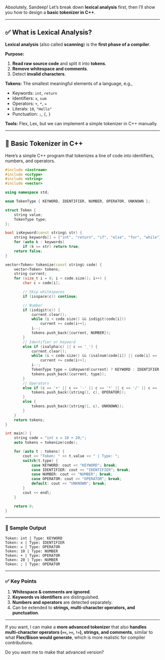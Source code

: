 Absolutely, Sandeep! Let’s break down **lexical analysis** first, then I’ll show you how to design a **basic tokenizer in C++**.

---

## ✅ What is Lexical Analysis?

**Lexical analysis** (also called **scanning**) is the **first phase of a compiler**.

**Purpose:**

1. **Read raw source code** and split it into **tokens**.
2. **Remove whitespace and comments**.
3. Detect **invalid characters**.

**Tokens:** The smallest meaningful elements of a language, e.g.,

* Keywords: `int`, `return`
* Identifiers: `x`, `sum`
* Operators: `+`, `*`, `=`
* Literals: `10`, `"Hello"`
* Punctuation: `;`, `{`, `}`

**Tools:** Flex, Lex, but we can implement a simple tokenizer in C++ manually.

---

## 🔹 Basic Tokenizer in C++

Here’s a simple C++ program that tokenizes a line of code into identifiers, numbers, and operators.

```cpp
#include <iostream>
#include <cctype>
#include <string>
#include <vector>

using namespace std;

enum TokenType { KEYWORD, IDENTIFIER, NUMBER, OPERATOR, UNKNOWN };

struct Token {
    string value;
    TokenType type;
};

bool isKeyword(const string& str) {
    string keywords[] = {"int", "return", "if", "else", "for", "while"};
    for (auto k : keywords)
        if (k == str) return true;
    return false;
}

vector<Token> tokenize(const string& code) {
    vector<Token> tokens;
    string current;
    for (size_t i = 0; i < code.size(); i++) {
        char c = code[i];

        // Skip whitespaces
        if (isspace(c)) continue;

        // Number
        if (isdigit(c)) {
            current.clear();
            while (i < code.size() && isdigit(code[i]))
                current += code[i++];
            i--;
            tokens.push_back({current, NUMBER});
        }
        // Identifier or keyword
        else if (isalpha(c) || c == '_') {
            current.clear();
            while (i < code.size() && (isalnum(code[i]) || code[i] == '_'))
                current += code[i++];
            i--;
            TokenType type = isKeyword(current) ? KEYWORD : IDENTIFIER;
            tokens.push_back({current, type});
        }
        // Operators
        else if (c == '+' || c == '-' || c == '*' || c == '/' || c == '=' || c == ';') {
            tokens.push_back({string(1, c), OPERATOR});
        }
        else {
            tokens.push_back({string(1, c), UNKNOWN});
        }
    }
    return tokens;
}

int main() {
    string code = "int x = 10 + 20;";
    auto tokens = tokenize(code);

    for (auto t : tokens) {
        cout << "Token: " << t.value << " | Type: ";
        switch(t.type) {
            case KEYWORD: cout << "KEYWORD"; break;
            case IDENTIFIER: cout << "IDENTIFIER"; break;
            case NUMBER: cout << "NUMBER"; break;
            case OPERATOR: cout << "OPERATOR"; break;
            default: cout << "UNKNOWN"; break;
        }
        cout << endl;
    }

    return 0;
}
```

---

### 🔹 Sample Output

```
Token: int | Type: KEYWORD
Token: x | Type: IDENTIFIER
Token: = | Type: OPERATOR
Token: 10 | Type: NUMBER
Token: + | Type: OPERATOR
Token: 20 | Type: NUMBER
Token: ; | Type: OPERATOR
```

---

### ✅ Key Points

1. **Whitespace & comments are ignored**.
2. **Keywords vs identifiers** are distinguished.
3. **Numbers and operators** are detected separately.
4. Can be extended to **strings, multi-character operators, and punctuation**.

---

If you want, I can make a **more advanced tokenizer** that also **handles multi-character operators (`==`, `>=`, `!=`), strings, and comments**, similar to what **Flex/Bison would generate**, which is more realistic for compiler contributions.

Do you want me to make that advanced version?
